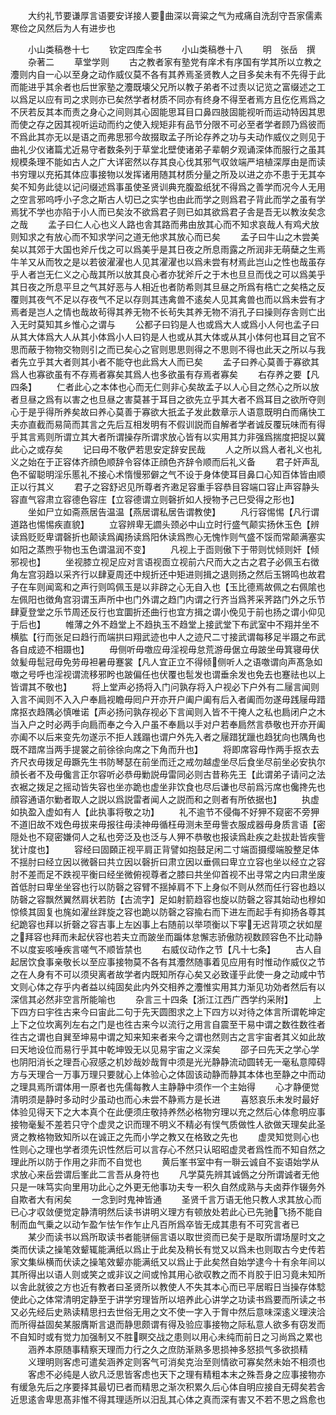 <!-- { "loadSidebar": true } -->
　　大约礼节要谦厚言语要安详接人要曲深以膏粱之气为戒痛自洗刮守吾家儒素寒俭之风然后为人有进步也













　　小山类稿巻十七
　　钦定四库全书
　　小山类稿巻十八
　　明　张岳　撰
　　杂著二
　　草堂学则
　　古之教者家有塾党有庠术有序国有学其所以立教之灋则内自一心以至身之动作威仪莫不各有其养焉圣贤教人之目多矣未有不先得于此而能进乎其余者也后世家塾之灋既壊父兄所以教子弟者不过责以记览之富缀述之工以爲足以应有司之求则亦已矣然学者材质不同亦有终身不得至者焉方且仡仡焉爲之不厌若反其本而责之身心之间则其心固能思耳目口鼻四肢固能视听而运动特因其思而使之存之因其视听运动而约之使入规矩非有品节分限不可必至者学者顾乃爲彼而不爲此其亦无以是语之而弗思邪今故掇取孟子所论存养之功与夫动作威仪之则见于曲礼少仪诸篇尤近易守者数条列于草堂北壁使诸弟子辈朝夕观诵深体而服行之虽其规模条理不能如古人之广大详密然以存其良心伐其邪气収敛端严培植深厚由是而读书穷理以充拓其体应事接物以发挥诸用随其材质分量之所及以进之亦不患于无其夲矣不知务此徒以记问缀述爲事虽使圣贤训典充腹盈纸犹不得爲之善学而况今人无用之空言邪呜呼小子念之斯古人切已之实学也由此而学之则爲君子背此而学之虽有学焉犹不学也亦陷于小人而已矣汝不欲爲君子则已如其欲爲君子舎是吾无以教汝矣念之哉
　　孟子曰仁人心也义人路也舎其路而弗由放其心而不知求哀哉人有鸡犬放则知求之有放心而不知求学问之道无他求其放心而已矣
　　孟子曰牛山之木尝美矣以其郊于大国也斧斤伐之可以爲美乎是其日夜之所息雨露之所润非无萌蘖之生焉牛羊又从而牧之是以若彼濯濯也人见其濯濯也以爲未尝有材焉此岂山之性也哉虽存乎人者岂无仁义之心哉其所以放其良心者亦犹斧斤之于木也旦旦而伐之可以爲美乎其日夜之所息平旦之气其好恶与人相近也者防希则其旦昼之所爲有梏亡之矣梏之反覆则其夜气不足以存夜气不足以存则其违禽兽不逺矣人见其禽兽也而以爲未尝有才焉者是岂人之情也哉故茍得其养无物不长茍失其养无物不消孔子曰操则存舎则亡出入无时莫知其乡惟心之谓与
　　公都子曰钧是人也或爲大人或爲小人何也孟子曰从其大体爲大人从其小体爲小人曰钧是人也或从其大体或从其小体何也耳目之官不思而蔽于物物交物则引之而已矣心之官则思思则得之不思则不得也此天之所以与我者先立乎其大者则其小者不能夺也此爲大人而已矣
　　孟子曰养心莫善于寡欲其爲人也寡欲虽有不存焉者寡矣其爲人也多欲虽有存焉者寡矣
　　右存养之要【凡四条】
　　仁者此心之本体也心而无仁则非心矣故孟子以人心目之然心之所以放者旦昼之爲有以害之也旦昼之害莫甚于耳目之欲先立乎其大者不爲耳目之欲所夺则心于是乎得所养矣故曰养心莫善于寡欲大扺孟子发此数章示人语意既明白而痛快工夫亦直截而易简而其言之先后互相发明有不假训説而自解者学者诚反覆玩味而有得乎其言焉则所谓立其大者所谓操存所谓求放心皆有以实用其力非强爲揣度把捉以冀此心之或存矣
　　记曰毋不敬俨若思安定辞安民哉
　　人之所以爲人者礼义也礼义之始在于正容体齐顔色顺辞令容体正顔色齐辞令顺而后礼义备
　　君子奸声乱色不留聪明淫乐慝礼不接心术惰慢邪僻之气不设于身体使耳目鼻口心知百体皆由顺正以行其义
　　君子之容舒迟见所尊者齐遫足容重手容恭目容端口容止声容静头容直气容肃立容德色容庄【立容德谓立则磬折如人授物予己巳受得之形也】
　　坐如尸立如斋燕居告温温【燕居谓私居告谓教使】
　　凡行容惕惕【凡行谓道路也惕惕疾直貌】
　　立容辨卑无讇头颈必中山立时行盛气颠实扬休玉色【辨读爲贬贬卑谓磬折也颠读爲阗扬读爲阳休读爲煦心无愧怍则气盛不馁而常颠满塞实如阳之蒸煦乎物也玉色谓温润不变】
　　凡视上于靣则傲下于带则忧倾则奸【倾邪视也】
　　坐视膝立视足应对言语视靣立视前六尺而大之古之君子必佩玉右徴角左宫羽趋以采齐行以肆夏周还中规折还中矩进则揖之退则扬之然后玉锵鸣也故君子在车则闻鸾和之声行则鸣佩玉是以非辟之心无自入也【玉比德焉故佩之右佩隂也左佩阳也徴角宫羽谓玉声所中也门外谓之趋门内谓之行齐当爲荠采荠路门外之乐节肆夏登堂之乐节周还反行也宜圜折还曲行也宜方揖之谓小俛见于前也扬之谓小仰见于后也】
　　帷薄之外不趋堂上不趋执玉不趋堂上接武堂下布武室中不翔并坐不横肱【行而张足曰趋行而端拱曰翔武迹也中人之迹尺二寸接武谓每移足半蹑之布武各自成迹不相蹑也】
　　毋侧听毋噭应毋淫视毋怠荒游毋倨立毋跛坐毋箕寝毋伏敛髪毋髢冠毋免劳毋袒暑毋蹇裳【凡人宜正立不得倾侧听人之语噭谓向声髙急如噭之号呼也淫视谓流移邪盻也跛偏任也伏覆也髢发也谓垂余发也免去也蹇祛也以上皆谓其不敬也】
　　将上堂声必扬将入门问孰存将入户视必下户外有二屦言闻则入言不闻则不入入户奉扃视瞻毋囘户开亦开户阖户阖有后入者阖而勿遂毋践屦毋踖席抠衣趋隅必慎唯诺【声必扬问孰存视必下言闻则入皆不干掩人之私也扃闭户之木当入户之时必两手向扃而奉之今入户虽不奉扃以手对户若奉扃然言恭敬也开亦开阖亦阖不以后来变先勿遂示不拒人践蹋也谓户外先入者之屦踖犹躐也趋犹向也隅角也既不踖席当两手提裳之前徐徐向席之下角而升也】
　　将即席容毋怍两手抠衣去齐尺衣毋拨足毋蹶先生书防琴瑟在前坐而迁之戒勿越虚坐尽后食坐尽前坐必安执尔顔长者不及毋儳言正尔容听必恭毋勦説毋雷同必则古昔称先王【此谓弟子请问之法衣裾之拨足之摇动皆失容也坐亦跪也虚坐非饮食也尽后谦也尽前爲污席也儳搀先也顔容通语尔勦者取人之説以爲説雷者闻人之説而和之则者有所依据也】
　　执虚如执盈入虚如有人【此执事将敬之功】
　　礼不逾节不侵侮不好狎不窥密不旁狎不道旧故不戏色毋拔来毋报往毋渎神毋循枉毋测未至毋訾衣服成器毋身质言语【密隠处也不窥密嫌伺人之私也旁泛及也泛与人狎不恭敬也报读爲赴疾之赴拔赴皆疾訾犹计度也】
　　容经曰固頥正视平肩正背譬如抱鼓足闲二寸端靣摄缨端股整足体不揺肘曰经立因以微磬曰共立因以磬折曰肃立因以垂佩曰卑立立容也坐以经立之容肘不差而足不跌视平衡曰经坐微俯视尊者之膝曰共坐仰首视不出寻常之内曰肃坐废首低肘曰卑坐坐容也行以防磬之容臂不揺掉肩不下上身似不则从然而任行容也趋以防磬之容飘然翼然肩状若防【古流字】足如射箭趋容也旋以防磬之容其始动也穆如惊倐其固复也旄如濯丝跘旋之容也跪以防磬之容揄右而下进左而起手有抑扬各尊其纪跪容也拜以折磬之容吉事上左凶事上右随前以举项衡以下寜无迟背项之状如屋之拜容也拜而未起伏容也若夫立而跛坐而蹁体怠懈志骄傲防视数顾容色不比动静不以度妄咳唾疾言嗟气不顺皆禁也
　　右威仪动作之节【凡十七条】
　　古人自起居饮食事亲敬长以至应事接物莫不各有其灋然随事着见应用有时惟动作威仪之节之在人身有不可以须臾离者故学者内既知所存心矣又必致谨乎此使一身之动咸中节文则心体之存乎内者益以纯固矣此内外交相养之灋惟实用其力渐见功効者然后有以深信其必然非空言所能喻也
　　杂言三十四条【浙江江西广西学约采附】
　　上下四方曰宇徃古来今曰宙此二句于先天圆图求之上下四方以对待之体言所谓乾坤定上下之位坎离列左右之门是也徃古来今以流行之用言自震至干易中谓之数徃数徃者徃古之谓也自巽至坤易中谓之知来知来者来今之谓也然则古之言宇宙者其义如此故曰天地设位而易行乎其中乾坤毁无以见易宇宙之义深矣
　　邵子曰先天之学心学也阴阳消长之理吾心寂感之机妙哉妙哉胷中须是光光静静流动圆转无一毫私意障碍方与天理合一万事万理只要就心上体验心之体固该动静而静其本体也至静之中而动之理具焉所谓体用一原者也先儒每教人主静静中须作一个主始得
　　心才静便觉清明须是静时多动时少虽动也而心未尝不静焉方是长进
　　喜怒哀乐未发时最好体验见得天下之大本真个在此便须庄敬持养然必格物穷理以充之然后心体愈明应事接物毫髪不差若只守个虚灵之识而理不明义不精必有悮气质做性人欲做天理矣此圣贤之教格物致知所以在诚正之先而小学之教又在格致之先也
　　虚灵知觉则心也性则心之理也学者须先识性然后可以言存心不然只认昭昭虚灵者爲性而不知自然之理此所以防于作用之非而不自觉也
　　黄后峯书室中有一聨云诚自不妄语始学从求放心来岳尝谓后峯此二言吾从身符也
　　凡学莫先辨其诚僞之分所谓诚者无他只是一味笃实向里用功此心之外更无他事功夫专一积久自然成熟与夫卤莽作辍务外自欺者大有闲矣
　　一念到时鬼神皆通
　　圣贤千言万语无他只教人求其放心而已心才収敛便觉定静清明然后读书讲明义理方有顿放处若此心已先驰飞扬不能自制而血气乗之以动乍盈乍怯乍作乍止凡百所爲卒皆无成其患有不可究言者已
　　某少而读书以爲所取读书者能骈俪言语以取世资而已矣于是取所谓场屋时文之类而伏读之操笔效颦辄能满纸以爲止于此矣及稍长有觉又以爲未也则取古今史传若家文集纵横而伏读之操笔效颦亦能满纸又以爲止于此矣然自始学逮今十有余年间以其所得出以语人则或笑之或非议之间或怜其用心欲収教之而不肖胶于旧习竟未知所以舎此就彼之方也近有教者曰圣贤所以教使人不失其本心而已平居暇日当操存体騐使此心之体常清明定静至于讲学穷理皆所以培养此心讲学之功读书爲要而所读之书又必先经后史熟读精思扫去世俗无用之文不使一字入于胷中然后意味深逺义理浃洽而所得益固矣某服膺斯言退而静思颇谓有得及验应事接物之际私意人欲多有窃发而不自知时或有觉力加强制又不胜瞑交战之患则以用心未纯而前日之习尚爲之累也
　　涵养本原随事精察天理而力行之久之庶防渐熟多思损神多怒损气多欲损精
　　义理明则客虑可遣矣涵养定则客气可消矣克治至则情欲可寡矣然未始不相须也
　　客虑不必纯是人欲凡泛思皆客虑也天下之理有精粗本末之殊吾身之应事接物亦有缓急先后之序要择其最切已者而精思之渐次积累久后心体自明应接自无碍矣若舎近思逺舎卑思髙非惟不得其理适所以汨乱其心体之真而深有害又不若不思之爲愈也
